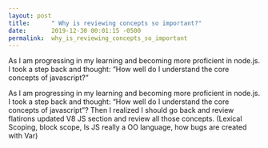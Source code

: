 ```yaml
---
layout: post
title:      " Why is reviewing concepts so important?"
date:       2019-12-30 00:01:15 -0500
permalink:  why_is_reviewing_concepts_so_important
---
```


As I am progressing in my learning and becoming more proficient in node.js. I took a step back and thought: “How well do I understand the core concepts of javascript?” 

As I am progressing in my learning and becoming more proficient in node.js. I took a step back and thought: “How well do I understand the core concepts of javascript”? Then I realized I should go back and review flatirons updated V8 JS section and review all those concepts. (Lexical Scoping, block scope, Is JS really a OO language, how bugs are created with Var)
